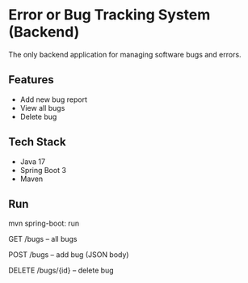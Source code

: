 # Error or Bug Tracking System (Backend)

The only backend application for managing software bugs and errors.

## Features
- Add new bug report
- View all bugs
- Delete bug

## Tech Stack
- Java 17
- Spring Boot 3
- Maven

## Run
mvn spring-boot: run

GET /bugs – all bugs

POST /bugs – add bug (JSON body)

DELETE /bugs/{id} – delete bug
